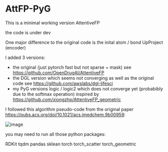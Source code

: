 # AttFP-PyG

This is a minimal working version AttentiveFP

the code is under dev

One major difference to the original code is the inital atom / bond UpProject (encoder)

I added 3 versions:
- the original (just pytorch fast but not sparse + mask) see https://github.com/OpenDrugAI/AttentiveFP
- the DGL version which seems not converging as well as the original code see https://github.com/awslabs/dgl-lifesci
- my PyG versions logic / logic2 which does not converge yet (probabibly due to the softmax operation) inspired by https://github.com/xiongzhp/AttentiveFP_geometric

I followed this algorithm pseudo-code from the original paper https://pubs.acs.org/doi/10.1021/acs.jmedchem.9b00959:

![image](https://user-images.githubusercontent.com/1186658/111895472-03575980-8a13-11eb-947f-bf7a6ddaad72.png)


you may need to run all those python packages:

RDKit 
tqdm
pandas
sklean
torch
torch_scatter
torch_geometric
